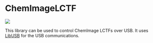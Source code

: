 # ChemImageLCTF

![](https://github.com/aklein53/ChemImageLCTF/workflows/build/badge.svg)

This library can be used to control ChemImage LCTFs over USB. It uses [LibUSB](https://github.com/LibUsbDotNet/LibUsbDotNet) for the USB communications.